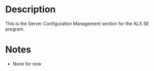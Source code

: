 # Description
This is the Server Configuration Management section for the ALX SE program.

# Notes
* None for now
